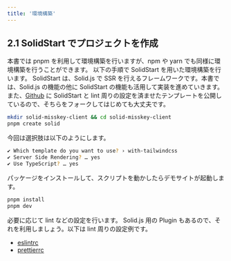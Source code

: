 ```yaml
---
title: '環境構築'
---
```


## 2.1 SolidStart でプロジェクトを作成

本書では pnpm を利用して環境構築を行いますが、npm や yarn でも同様に環境構築を行うことができます。
以下の手順で SolidStart を用いた環境構築を行います。
SolidStart は、Solid.js で SSR を行えるフレームワークです。本書では、Solid.js の機能の他に SolidStart の機能も活用して実装を進めていきます。
また、[Github](https://github.com/Umisyo/solid-tailwind-template) に SolidStart と lint 周りの設定を済ませたテンプレートを公開しているので、そちらをフォークしてはじめても大丈夫です。

```sh
mkdir solid-misskey-client && cd solid-misskey-client
pnpm create solid
```

今回は選択肢は以下のようにします。

```sh
✔ Which template do you want to use? › with-tailwindcss
✔ Server Side Rendering? … yes
✔ Use TypeScript? … yes
```

パッケージをインストールして、スクリプトを動かしたらデモサイトが起動します。

```sh
pnpm install
pnpm dev
```

必要に応じて lint などの設定を行います。
Solid.js 用の Plugin もあるので、それを利用しましょう。以下は lint 周りの設定例です。

- [eslintrc](https://github.com/Umisyo/solid-template/blob/main/.eslintrc.yml)
- [prettierrc](https://github.com/Umisyo/solid-template/blob/main/.prettierrc.yml)
